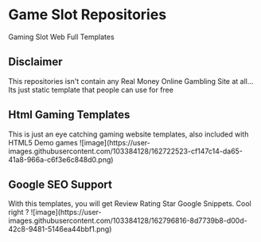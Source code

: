 # Game Slot Repositories
Gaming Slot Web Full Templates

<h2>Disclaimer</h2>
This repositories isn't contain any Real Money Online Gambling Site at all... Its just static template that people can use for free 

<h2>Html Gaming Templates</h2>
This is just an eye catching gaming website templates, also included with HTML5 Demo games
![image](https://user-images.githubusercontent.com/103384128/162722523-cf147c14-da65-41a8-966a-c6f3e6c848d0.png)
  
<h2>Google SEO Support</h2>
With this templates, you will get Review Rating Star Google Snippets. Cool right ?
![image](https://user-images.githubusercontent.com/103384128/162796816-8d7739b8-d00d-42c8-9481-5146ea44bbf1.png)
